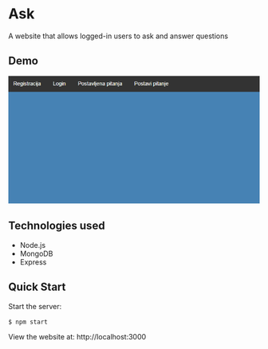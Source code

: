 # Ask
A website that allows logged-in users to ask and answer questions

## Demo
![ Alt text](Animation.gif) 

## Technologies used
* Node.js
* MongoDB
* Express

## Quick Start
Start the server:
```
$ npm start
```
View the website at: http://localhost:3000


